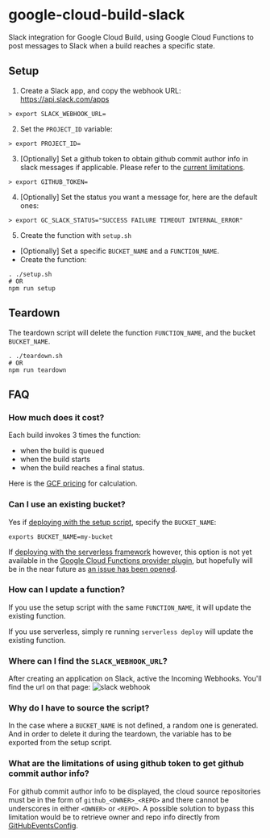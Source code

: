 # google-cloud-build-slack

Slack integration for Google Cloud Build, using Google Cloud Functions to post messages to Slack when a build reaches a specific state.

## Setup

1. Create a Slack app, and copy the webhook URL: https://api.slack.com/apps

```shell
> export SLACK_WEBHOOK_URL=
```

2. Set the `PROJECT_ID` variable:

```shell
> export PROJECT_ID=
```

3. [Optionally] Set a github token to obtain github commit author info in slack messages if applicable. Please refer to the [current limitations](#limitations).

```shell
> export GITHUB_TOKEN=
```

4. [Optionally] Set the status you want a message for, here are the default ones:

```shell
> export GC_SLACK_STATUS="SUCCESS FAILURE TIMEOUT INTERNAL_ERROR"
```

5. Create the function with `setup.sh`

- [Optionally] Set a specific `BUCKET_NAME` and a `FUNCTION_NAME`.
- Create the function:

```
. ./setup.sh
# OR
npm run setup
```

## Teardown

The teardown script will delete the function `FUNCTION_NAME`, and the bucket `BUCKET_NAME`.

```
. ./teardown.sh
# OR
npm run teardown
```

## FAQ

### How much does it cost?

Each build invokes 3 times the function:

- when the build is queued
- when the build starts
- when the build reaches a final status.

Here is the [GCF pricing](https://cloud.google.com/functions/pricing) for calculation.

### Can I use an existing bucket?

Yes if [deploying with the setup script](#script), specify the `BUCKET_NAME`:

```
exports BUCKET_NAME=my-bucket
```

If [deploying with the serverless framework](#serverless) however, this option is not yet available in the [Google Cloud Functions provider plugin](https://github.com/serverless/serverless-google-cloudfunctions), but hopefully will be in the near future as [an issue has been opened](https://github.com/serverless/serverless-google-cloudfunctions/issues/158).

### How can I update a function?

If you use the setup script with the same `FUNCTION_NAME`, it will update the existing function.

If you use serverless, simply re running `serverless deploy` will update the existing function.

### Where can I find the `SLACK_WEBHOOK_URL`?

After creating an application on Slack, active the Incoming Webhooks. You'll find the url on that page:
![slack webhook](https://cldup.com/aQVqcFCuAH.png)

### Why do I have to source the script?

In the case where a `BUCKET_NAME` is not defined, a random one is generated. And in order to delete it during the teardown, the variable has to be exported from the setup script.

<a name="limitations"/></a>

### What are the limitations of using github token to get github commit author info?

For github commit author info to be displayed, the cloud source repositories must be in the form of `github_<OWNER>_<REPO>` and there cannot be underscores in either `<OWNER>` or `<REPO>`. A possible solution to bypass this limitation would be to retrieve owner and repo info directly from [GitHubEventsConfig](https://cloud.google.com/cloud-build/docs/api/reference/rest/v1/projects.triggers#githubeventsconfig).
